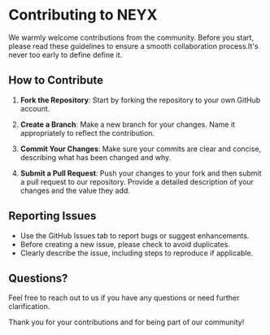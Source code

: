 # Contributing to NEYX

We warmly welcome contributions from the community. Before you start, please read these guidelines to ensure a smooth collaboration process.It's never too early to define define it.

## How to Contribute

1. **Fork the Repository**: Start by forking the repository to your own GitHub account.

2. **Create a Branch**: Make a new branch for your changes. Name it appropriately to reflect the contribution.

3. **Commit Your Changes**: Make sure your commits are clear and concise, describing what has been changed and why.

4. **Submit a Pull Request**: Push your changes to your fork and then submit a pull request to our repository. Provide a detailed description of your changes and the value they add.

## Reporting Issues

- Use the GitHub Issues tab to report bugs or suggest enhancements.
- Before creating a new issue, please check to avoid duplicates.
- Clearly describe the issue, including steps to reproduce if applicable.

## Questions?

Feel free to reach out to us if you have any questions or need further clarification.

Thank you for your contributions and for being part of our community!
